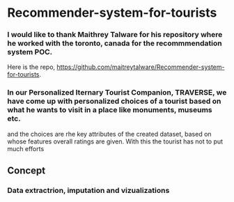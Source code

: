 # Recommender-system-for-tourists

### I would like to thank Maithrey Talware for his repository where he worked with the toronto, canada for the recommmendation system POC.
Here is the repo, https://github.com/maitreytalware/Recommender-system-for-tourists.

### In our Personalized Iternary Tourist Companion, TRAVERSE, we have come up with personalized choices of a tourist based on what he wants to visit in a place like monuments, museums etc.
and the choices are rhe key attributes of the created dataset, based on whose features overall ratings are given. With this the tourist has not to put much efforts

## Concept
### Data extractrion, imputation and vizualizations
